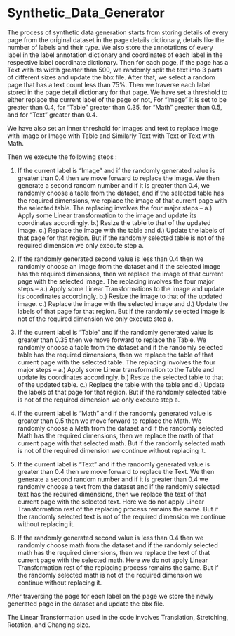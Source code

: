 # Synthetic_Data_Generator

The process of synthetic data generation starts from storing details of every page from the original dataset in the page details dictionary, details like the number of labels and their type. We also store the annotations of every label in the label annotation dictionary and coordinates of each label in the respective label coordinate dictionary. Then for each page, if the page has a Text with its width greater than 500, we randomly split the text into 3 parts of different sizes and update the bbx file. After that, we select a random page that has a text count less than 75%. Then we traverse each label stored in the page detail dictionary for that page. We have set a threshold to either replace the current label of the page or not, For “Image” it is set to be greater than 0.4, for “Table” greater than 0.35, for “Math” greater than 0.5, and for “Text” greater than 0.4. 

We have also set an inner threshold for images and text to replace Image with Image or Image with Table and Similarly Text with Text or Text with Math.

Then we execute the following steps :

1. If the current label is “Image” and if the randomly generated value is greater than 0.4 then we move forward to replace the image. We then generate a second random number    and if it is greater than 0.4, we randomly choose a table from the dataset, and if the selected table has the required dimensions, we replace the image of that current        page with the selected table. The replacing involves the four major steps – a.) Apply some Linear transformation to the image and update its coordinates accordingly. b.)      Resize the table to that of the updated image. c.) Replace the image with the table and d.) Update the labels of that page for that region. But if the randomly selected      table is not of the required dimension we only execute step a.

2. If the randomly generated second value is less than 0.4 then we randomly choose an image from the dataset and if the selected image has the required dimensions, then we      replace the image of that current page with the selected image. The replacing involves the four major steps – a.) Apply some Linear Transformations to the image and update    its coordinates accordingly. b.) Resize the image to that of the updated image. c.) Replace the image with the selected image and d.) Update the labels of that page for      that region. But if the randomly selected image is not of the required dimension we only execute step a.

3. If the current label is “Table” and if the randomly generated value is greater than 0.35 then we move forward to replace the Table. We randomly choose a table from the        dataset and if the randomly selected table has the required dimensions, then we replace the table of that current page with the selected table. The replacing involves the    four major steps – a.) Apply some Linear transformation to the Table and update its coordinates accordingly. b.) Resize the selected table to that of the updated table.      c.) Replace the table with the table and d.) Update the labels of that page for that region. But if the randomly selected table is not of the required dimension we only      execute step a.

4. If the current label is “Math” and if the randomly generated value is greater than 0.5 then we move forward to replace the Math. We randomly choose a Math from the dataset    and if the randomly selected Math has the required dimensions, then we replace the math of that current page with that selected math. But if the randomly selected math is    not of the required dimension we continue without replacing it.

5. If the current label is “Text” and if the randomly generated value is greater than 0.4 then we move forward to replace the Text. We then generate a second random number      and if it is greater than 0.4 we randomly choose a text from the dataset and if the randomly selected text has the required dimensions, then we replace the text of that      current page with the selected text. Here we do not apply Linear Transformation rest of the replacing process remains the same. But if the randomly selected text is not of    the required dimension we continue without replacing it.

6. If the randomly generated second value is less than 0.4 then we randomly choose math from the dataset and if the randomly selected math has the required dimensions, then      we replace the text of that current page with the selected math. Here we do not apply Linear Transformation rest of the replacing process remains the same. But if the        randomly selected math is not of the required dimension we continue without replacing it.

After traversing the page for each label on the page we store the newly generated page in the dataset and update the bbx file.

The Linear Transformation used in the code involves Translation, Stretching, Rotation, and Changing size.
